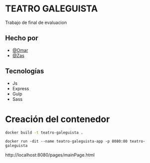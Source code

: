 # TEATRO GALEGUISTA

Trabajo de final de evaluacion

## Hecho por

- [@Omar](https://www.github.com/rakions)
- [@Zas](https://www.github.com/meeeww)

## Tecnologías

- Js
- Express
- Gulp
- Sass

# Creación del contenedor
```bash
docker build -t teatro-galeguista .
```
```
docker run -dit --name teatro-galeguista-app -p 8080:80 teatro-galeguista
```

http://localhost:8080/pages/mainPage.html